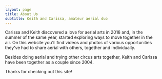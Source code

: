 ```yaml
---
layout: page
title: About Us
subtitle: Keith and Carissa, amateur aerial duo
---
```


Carissa and Keith discovered a love for aerial arts in 2018 and, in the summer of the same year, started exploring ways to move together in the air. On this website you'll find videos and photos of various opportunities they've had to share aerial with others, together and individually.

Besides doing aerial and trying other circus arts together, Keith and Carissa have been together as a couple since 2004.

Thanks for checking out this site!
